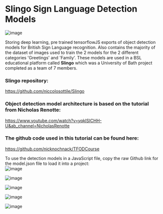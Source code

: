 # Slingo Sign Language Detection Models

![image](https://user-images.githubusercontent.com/117474143/224765114-b391e0ba-e697-4b4b-b74f-2fe55c594041.png)

Storing deep learning, pre trained tensorflowJS exports of object detection models for British Sign Language recognition. Also contains the majority of the dataset of images used to train the 2 models for the 2 different categories 'Greetings' and 'Family'. These models are used in a BSL educational platform called **Slingo** which was a University of Bath project completed as a team of 7 members. 

### Slingo repository:   
https://github.com/niccolosottile/Slingo

### Object detection model architecture is based on the tutorial from Nicholas Renotte:  
https://www.youtube.com/watch?v=yqkISICHH-U&ab_channel=NicholasRenotte  
### The github code used in this tutorial can be found here:   
https://github.com/nicknochnack/TFODCourse  


To use the detection models in a JavaScript file, copy the raw Github link for the model.json file to load it into a project:  
![image](https://user-images.githubusercontent.com/117474143/228853748-003b1707-1632-4c0f-82df-a919a160b3b6.png)



![image](https://user-images.githubusercontent.com/117474143/224765806-57b59efc-ba37-4450-b243-e914fa014133.png)

![image](https://user-images.githubusercontent.com/117474143/224765872-e00430fa-b977-4c92-9971-22f0693b6d85.png)


![image](https://user-images.githubusercontent.com/117474143/224765989-99d0870f-42fc-4d93-9132-a591ab2c741c.png)


![image](https://user-images.githubusercontent.com/117474143/224766331-2c329896-af5c-468e-ae45-ed75451d58ef.png)



